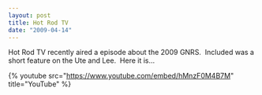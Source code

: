```yaml
---
layout: post
title: Hot Rod TV
date: "2009-04-14"
---
```


Hot Rod TV recently aired a episode about the 2009 GNRS.  Included was a short feature on the Ute and Lee.  Here it is…

{% youtube src="https://www.youtube.com/embed/hMnzF0M4B7M" title="YouTube" %}
